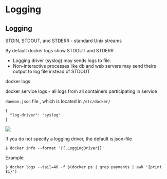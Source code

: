 # Logging



## Logging

STDIN, STDOUT, and STDERR - standard Unix streams

By default docker logs show STDOUT and STDERR

* Logging driver (syslog) may sends logs to file.
* Non-interactive processes like db and web servers may send theirs output to log file instead of STDOUT

docker logs

docker service logs - all logs from all containers participating in service

`daemon.json`  file , which is located in `/etc/docker/`

```
{
  "log-driver": "syslog"
}
```

![](https://jaxenter.com/wp-content/uploads/2017/09/Screen-Shot-2017-09-11-at-3.08.50-PM.png)

If you do not specify a logging driver, the default is json-file

```
$ docker info --format '{{.LoggingDriver}}'
```

Example

```
$ docker logs --tail=40 -f $(docker ps | grep payments | awk '{print $1}')
```
